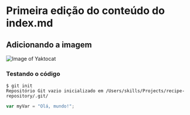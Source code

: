 # Primeira edição do conteúdo do index.md
## Adicionando a imagem
![Image of Yaktocat](https://octodex.github.com/images/yaktocat.png)
### Testando o código
```
$ git init
Repositório Git vazio inicializado em /Users/skills/Projects/recipe-repository/.git/
```

``` javascript
var myVar = "Olá, mundo!";
```

